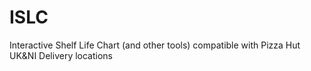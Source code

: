 # ISLC
Interactive Shelf Life Chart (and other tools) compatible with Pizza Hut UK&amp;NI Delivery locations
